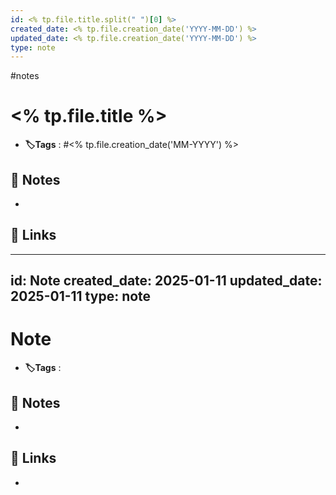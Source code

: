 ```yaml
---
id: <% tp.file.title.split(" ")[0] %>
created_date: <% tp.file.creation_date('YYYY-MM-DD') %>
updated_date: <% tp.file.creation_date('YYYY-MM-DD') %>
type: note
---
```

#notes
#  <% tp.file.title %>
- **🏷️Tags** :  #<% tp.file.creation_date('MM-YYYY') %> 
[ ](#anki-card)
## 📝 Notes
- 
## 🔗 Links
- ---
id: Note
created_date: 2025-01-11
updated_date: 2025-01-11
type: note
---

#  Note
- **🏷️Tags** :  
[ ](#anki-card)
## 📝 Notes
- 
## 🔗 Links
- 